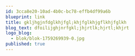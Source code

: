 ```yaml
---
id: 3cca8e20-10ad-4b0c-bc78-effb4df99a6b
blueprint: link
title: gkljhgjnfdglkhjfgl;khjfglkhjgflkhjfglkh
blog_text: dfoilijghjnrfgkl;jhjrtlk;hjrtl;khjrt
logo_blog:
  - blok/blok-1759269939-0.jpg
published: true
---
```

